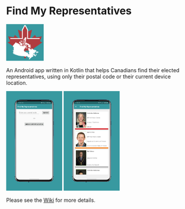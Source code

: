 # Find My Representatives

<img src="images/App icon.png" width="20%">

An Android app written in Kotlin that helps Canadians find their elected representatives, using only their postal code or their current device location.

<img src="images/1596987189822.png" width="30%"> <img src="images/1596986739935.png" width="30%">

Please see the [Wiki](https://github.com/OrenScheer/Find-My-Representatives/wiki) for more details.
